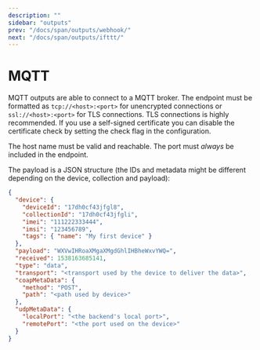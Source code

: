 ```yaml
---
description: ""
sidebar: "outputs"
prev: "/docs/span/outputs/webhook/"
next: "/docs/span/outputs/ifttt/"
---
```


# MQTT

MQTT outputs are able to connect to a MQTT broker. The endpoint must be
formatted as `tcp://<host>:<port>` for unencrypted connections or
`ssl://<host>:<port>` for TLS connections. TLS connections is highly
recommended. If you use a self-signed certificate you can disable the
certificate check by setting the check flag in the configuration.

The host name must be valid and reachable. The port must _always_ be included
in the endpoint.

The payload is a JSON structure (the IDs and metadata might be different
depending on the device, collection and payload):

```json
{
  "device": {
    "deviceId": "17dh0cf43jfgl8",
    "collectionId": "17dh0cf43jfgli",
    "imei": "111222333444",
    "imsi": "123456789",
    "tags": { "name": "My first device" }
  },
  "payload": "WXVwIHRoaXMgaXMgdGhlIHBheWxvYWQ=",
  "received": 1538163685141,
  "type": "data",
  "transport": "<transport used by the device to deliver the data>",
  "coapMetaData": {
    "method": "POST",
    "path": "<path used by device>"
  },
  "udpMetaData": {
    "localPort": "<the backend's local port>",
    "remotePort": "<the port used on the device>"
  }
}
```
